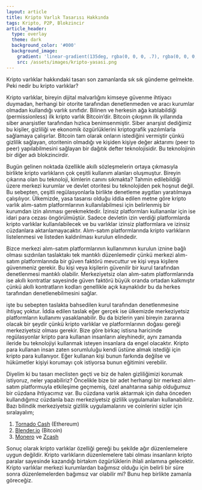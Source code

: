 ```yaml
---
layout: article
title: Kripto Varlık Tasarısı Hakkında
tags: Kripto, P2P, Blokzincir
article_header:
  type: overlay
  theme: dark
  background_color: '#000'
  background_image:
    gradient: 'linear-gradient(135deg, rgba(0, 0, 0, .7), rgba(0, 0, 0, .7))'
    src: /assets/images/kripto-yasasi.png
---
```


Kripto varlıklar hakkındaki tasarı son zamanlarda sık sık gündeme gelmekte. Peki nedir bu kripto varlıklar?

Kripto varlıklar, bireyin dijital malvarlığını kimseye güvenme ihtiyacı duymadan, herhangi bir otorite tarafından denetlenmeden ve aracı kurumlar olmadan kullandığı varlık sınıfıdır. Bilinen ve herkesin ağa katılabildiği (permissionless) ilk kripto varlık Bitcoin’dir. Bitcoin çıkışının ilk yıllarında siber anarşistler tarafından hızlıca benimsenmiştir. Siber anarşist dediğimiz bu kişiler, gizliliği ve ekonomik özgürlüklerini kriptografik yazılımlarla sağlamaya çalışırlar. Bitcoin tam olarak onların istediğini vermiştir çünkü gizlilik sağlayan, otoritenin olmadığı ve kişiden kişiye değer aktarımı (peer to peer) yapılabilmesini sağlayan bir dağıtık defter teknolojisidir. Bu teknolojinin bir diğer adı blokzincirdir.

Bugün gelinen noktada özellikle akıllı sözleşmelerin ortaya çıkmasıyla birlikte kripto varlıkların çok çeşitli kullanım alanları oluşmuştur. Bireyin çıkarına olan bu teknoloji, kimlerin canını sıkmakta? Tahmin edilebildiği üzere merkezi kurumlar ve devlet otoritesi bu teknolojiden pek hoşnut değil. Bu sebepten, çeşitli regülasyonlarla birlikte denetleme aygıtları yaratılmaya çalışılıyor. Ülkemizde, yasa tasarısı olduğu iddia edilen metne göre kripto varlık alım-satım platformlarının kullanılabilmesi için belirlenmiş bir kurumdan izin alınması gerekmektedir. İzinsiz platformları kullananlar için ise idari para cezası öngörülmüştür. Sadece devletin izin verdiği platformlarda kripto varlıklar kullanılabilecek ve bu varlıklar izinsiz platformlara ve izinsiz cüzdanlara  aktarılamayacaktır. Alım-satım platformlarında kripto varlıkların listelenmesi ve listeden kaldırılması kurulun elindedir.

Bizce merkezi alım-satım platformlarının kullanımının kurulun iznine bağlı olması sızdırılan taslaktakı tek mantıklı düzenlemedir çünkü merkezi alım-satım platformlarında bir güven faktörü mevcuttur ve kişi veya kişilere güvenmeniz gerekir. Bu kişi veya kişilerin güvenilir bir kurul tarafından denetlenmesi mantıklı olabilir. Merkeziyetsiz olan alım-satım platformlarında ise akıllı kontratlar sayesinde güven faktörü büyük oranda ortadan kalkmıştır çünkü akıllı kontratların kodları genellikle açık kaynaklıdır bu da herkes tarafından denetlenebilmesini sağlar.

işte bu sebepten taslakta bahsedilen kurul tarafından denetlenmesine ihtiyaç yoktur. İddia edilen taslak eğer gerçek ise ülkemizde merkeziyetsiz platformların kullanımı yasaklanabilir. Bu da bizlerin yani bireyin zararına olacak bir şeydir çünkü kripto varlıklar ve platformlarının doğası gereği merkeziyetsiz olması gerekir. Bize göre birkaç istisna haricinde regülasyonlar kripto para kullanan insanların aleyhinedir, aynı zamanda ileride bu teknolojiyi kullanmak isteyen insanlara da engel olacaktır. Kripto para kullanan insan zaten sorumluluğu kendi üstüne almak istediği için kripto para kullanıyor. Eğer kullanan kişi bunun farkında değilse ve hükümetler kişiyi korumayı çok istiyorsa bunun eğitimini verebilir.

Diyelim ki bu tasarı meclisten geçti ve biz de halen gizliliğimizi korumak istiyoruz, neler yapabiliriz? Öncelikle bize bir adet herhangi bir merkezi alım-satım platformuyla etkileşime geçmemiş, özel anahtarına sahip olduğumuz bir cüzdana ihtiyacımız var. Bu cüzdana varlık aktarmak için daha önceden kullandığımız cüzdanla bazı merkeziyetsiz gizlilik uygulamaları kullanabiliriz. Bazı bilindik merkeziyetsiz gizlilik uygulamalarını ve coinlerini sizler için sıralayalım;

1. [Tornado Cash](https://tornado.cash/) (Ethereum)
2. [Blender.io](https://blender.io) (Bitcoin)
3. [Monero](https://www.getmonero.org/) ve [Zcash](https://z.cash/)

Sonuç olarak kripto varlıklar özelliği gereği bu şekilde ağır düzenlemelere uygun değildir. Kripto varlıkların düzenlemelere tabi olması insanların kripto paralar sayesinde kazandığı birtakım özgürlüklerin ihlali anlamına gelecektir. Kripto varlıklar merkezi kurumlardan bağımsız olduğu için belirli bir süre sonra düzenlemelerden bağımsız var olabilir mi? Bunu hep birlikte zamanla göreceğiz.
